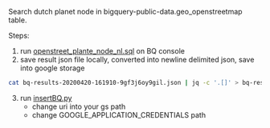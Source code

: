 Search dutch planet node in bigquery-public-data.geo_openstreetmap table.

Steps:
1. run [openstreet_plante_node_nl.sql](openstreet_plante_node_nl.sql) on BQ console
2. save result json file locally, converted into newline delimited json, save into google storage
```bash
cat bq-results-20200420-161910-9gf3j6oy9gil.json | jq -c '.[]' > bq-results-20200420-161910-9gf3j6oy9gil_NDJSON.json
```
3. run [insertBQ.py](insertBQ.py)
   - change uri into your gs path
   - change GOOGLE_APPLICATION_CREDENTIALS path

